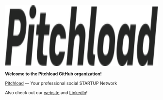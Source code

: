 <p align="center">
  <a href="https://github.com/pitchload-dev/.github/logo">
    <picture>
      <img alt="Pitchload Logo" src="https://github.com/pitchload-dev/.github/blob/main/logo/PitchloadLogo.svg" height="200">
    </picture>
  </a>
</p>

**Welcome to the Pitchload GitHub organization!**

[Pitchload](https://pitchload.net) — Your professional social STARTUP Network

Also check out our [website](https://pitchload.net) and [LinkedIn](https://www.linkedin.com/company/pitchload/)!
